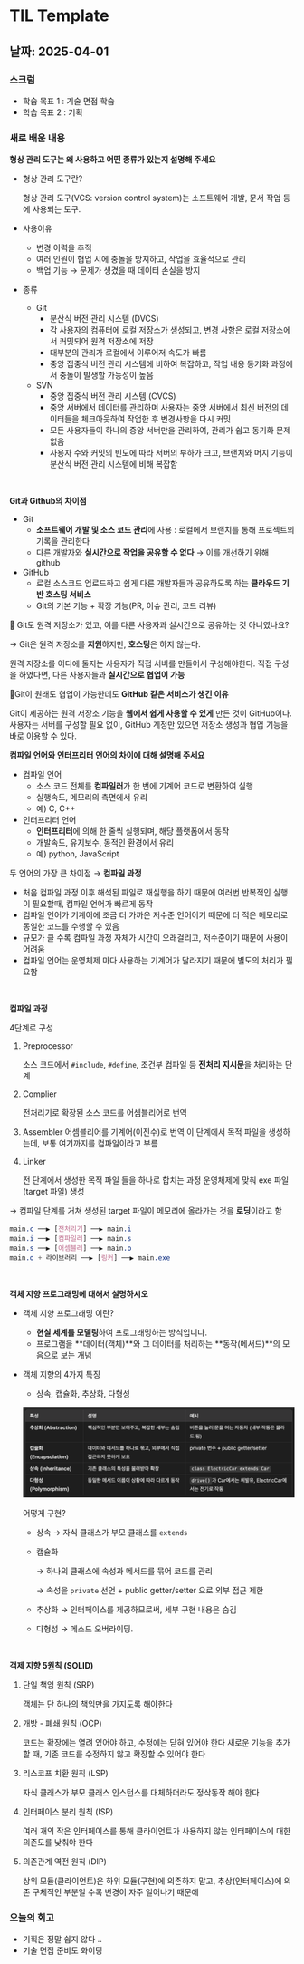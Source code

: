 # TIL Template

## 날짜: 2025-04-01

### 스크럼
- 학습 목표 1 : 기술 면접 학습
- 학습 목표 2 : 기획

### 새로 배운 내용

**형상 관리 도구는 왜 사용하고 어떤 종류가 있는지 설명해 주세요**

- 형상 관리 도구란?
    
    형상 관리 도구(VCS: version control system)는 소프트웨어 개발, 문서 작업 등에 사용되는 도구. 
    
- 사용이유
    - 변경 이력을 추적
    - 여러 인원이 협업 시에 충돌을 방지하고, 작업을 효율적으로 관리
    - 백업 기능 → 문제가 생겼을 때 데이터 손실을 방지
- 종류
    - Git
        - 분산식 버전 관리 시스템 (DVCS)
        - 각 사용자의 컴퓨터에 로컬 저장소가 생성되고, 변경 사항은 로컬 저장소에서 커밋되어 원격 저장소에 저장
        - 대부분의 관리가 로컬에서 이루어저 속도가 빠름
        - 중앙 집중식 버전 관리 시스템에 비하여 복잡하고, 작업 내용 동기화 과정에서 충돌이 발생할 가능성이 높음
    - SVN
        - 중앙 집중식 버전 관리 시스템 (CVCS)
        - 중앙 서버에서 데이터를 관리하며 사용자는 중앙 서버에서 최신 버전의 데이터들을 체크아웃하여 작업한 후 변경사항을 다시 커밋
        - 모든 사용자들이 하나의 중앙 서버만을 관리하여, 관리가 쉽고 동기화 문제 없음
        - 사용자 수와 커밋의 빈도에 따라 서버의 부하가 크고, 브랜치와 머지 기능이 분산식 버전 관리 시스템에 비해 복잡함

<br>

**Git과 Github의 차이점**

- Git
    - **소프트웨어 개발 및 소스 코드 관리**에 사용
    : 로컬에서 브랜치를 통해 프로젝트의 기록을 관리한다
    - 다른 개발자와 **실시간으로 작업을 공유할 수 없다**  → 이를 개선하기 위해 github
- GitHub
    - 로컬 소스코드 업로드하고 쉽게 다른 개발자들과 공유하도록 하는 
    **클라우드 기반 호스팅 서비스**
    - Git의 기본 기능 + 확장 기능(PR, 이슈 관리, 코드 리뷰)
    

**📍** Git도 원격 저장소가 있고, 이를 다른 사용자과 실시간으로 공유하는 것 아니였나요?

→ Git은 원격 저장소를 **지원**하지만, **호스팅**은 하지 않는다.

원격 저장소를 어디에 둘지는 사용자가 직접 서버를 만들어서 구성해야한다. 직접 구성을 하였다면, 다른 사용자들과 **실시간으로 협업이 가능**

📍Git이 원래도 협업이 가능한데도 **GitHub 같은 서비스가 생긴 이유**

Git이 제공하는 원격 저장소 기능을 **웹에서 쉽게 사용할 수 있게** 만든 것이 GitHub이다. 사용자는 서버를 구성할 필요 없이, GitHub 계정만 있으면 저장소 생성과 협업 기능을 바로 이용할 수 있다.


**컴파일 언어와 인터프리터 언어의 차이에 대해 설명해 주세요**

- 컴파일 언어
    - 소스 코드 전체를 **컴파일러**가 한 번에 기계어 코드로 변환하여 실행
    - 실행속도, 메모리의 측면에서 유리
    - 예) C, C++
- 인터프리터 언어
    - **인터프리터**에 의해 한 줄씩 실행되며, 해당 플랫폼에서 동작
    - 개발속도, 유지보수, 동적인 환경에서 유리
    - 예) python, JavaScript
    

두 언어의 가장 큰 차이점 → **컴파일 과정**

- 처음 컴파일 과정 이후 해석된 파일로 재실행을 하기 때문에 여러번 반복적인 실행이 필요할때, 컴파일 언어가 빠르게 동작
- 컴파일 언어가 기계어에 조금 더 가까운 저수준 언어이기 때문에 더 적은 메모리로 동일한 코드를 수행할 수 있음
- 규모가 클 수록 컴파일 과정 자체가 시간이 오래걸리고, 저수준이기 때문에 사용이 어려움
- 컴파일 언어는 운영체제 마다 사용하는 기계어가 달라지기 때문에 별도의 처리가 필요함

<br>

**컴파일 과정**

4단계로 구성

1. Preprocessor
    
    소스 코드에서 `#include`, `#define`, 조건부 컴파일 등 **전처리 지시문**을 처리하는 단계
    
2. Complier
    
    전처리기로 확장된 소스 코드를 어셈블리어로 번역
    
3. Assembler
어셈블리어를 기계어(이진수)로 번역
이 단계에서 목적 파일을 생성하는데, 보통 여기까지를 컴파일이라고 부름
4. Linker
    
    전 단계에서 생성한 목적 파일 들을 하나로 합치는 과정
    운영체제에 맞춰 exe 파일(target 파일) 생성
    

→ 컴파일 단계를 거쳐 생성된 target 파일이 메모리에 올라가는 것을 **로딩**이라고 함

```css
main.c ──▶ [전처리기] ──▶ main.i
main.i ──▶ [컴파일러] ──▶ main.s
main.s ──▶ [어셈블러] ──▶ main.o
main.o + 라이브러리 ──▶ [링커] ──▶ main.exe
```

<br>

**객체 지향 프로그래밍에 대해서 설명하시오**

- 객체 지향 프로그래밍 이란?
    - **현실 세계를 모델링**하여 프로그래밍하는 방식입니다.
    - 프로그램을 **데이터(객체)**와 그 데이터를 처리하는 **동작(메서드)**의 모음으로 보는 개념
    
- 객체 지향의 4가지 특징
    - 상속, 캡슐화, 추상화, 다형성
    
  
    ![객체지향4특징](./image/객체지향4특징.png)
    
    어떻게 구현?
    
    - 상속 → 자식 클래스가 부모 클래스를 `extends`
    - 캡슐화
        
        → 하나의 클래스에 속성과 메서드를 묶어 코드를 관리
        
        → 속성을 `private` 선언 + public getter/setter 으로 외부 접근 제한
        
    - 추상화 → 인터페이스를 제공하므로써, 세부 구현 내용은 숨김
    - 다형성 → 메소드 오버라이딩.

<br>

**객제 지향 5원칙 (SOLID)**

1. 단일 책임 원칙 (SRP)
    
    객체는 단 하나의 책임만을 가지도록 해야한다
    
2. 개방 - 폐쇄 원칙 (OCP)
    
    코드는 확장에는 열려 있어야 하고, 수정에는 닫혀 있어야 한다
    새로운 기능을 추가할 때, 기존 코드를 수정하지 않고 확장할 수 있어야 한다
    
3. 리스코프 치환 원칙 (LSP)
    
    자식 클래스가 부모 클래스 인스턴스를 대체하더라도 정삭동작 해야 한다
    
4. 인터페이스 분리 원칙 (ISP)
    
    여러 개의 작은 인터페이스를 통해 클라이언트가 사용하지 않는 인터페이스에 대한 의존도를 낮춰야 한다
    
5. 의존관계 역전 원칙 (DIP)
    
    상위 모듈(클라이언트)은 하위 모듈(구현)에 의존하지 말고, 추상(인터페이스)에 의존
    구체적인 부분일 수록 변경이 자주 일어나기 때문에


### 오늘의 회고
- 기획은 정말 쉽지 않다 ..
- 기술 면접 준비도 화이팅